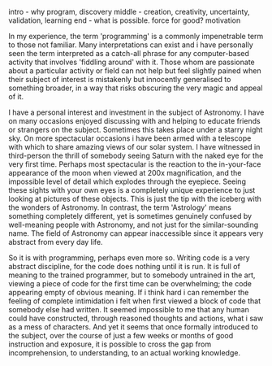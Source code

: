 intro - why program, discovery
middle - creation, creativity, uncertainty, validation, learning
end - what is possible. force for good? motivation



In my experience, the term 'programming' is a commonly impenetrable term to those not familiar. Many interpretations can exist and i have personally seen the term interpreted as a catch-all phrase for any computer-based activity that involves 'fiddling around' with it. Those whom are passionate about a particular activity or field can not help but feel slightly pained when their subject of interest is mistakenly but innocently generalised to something broader, in a way that risks obscuring the very magic and appeal of it.

I have a personal interest and investment in the subject of Astronomy. I have on many occasions enjoyed discussing with and helping to educate friends or strangers on the subject. Sometimes this takes place under a starry night sky. On more spectacular occasions i have been armed with a telescope with which to share amazing views of our solar system. I have witnessed in third-person the thrill of somebody seeing Saturn with the naked eye for the very first time. Perhaps most spectacular is the reaction to the in-your-face appearance of the moon when viewed at 200x magnification, and the impossible level of detail which explodes through the eyepiece. Seeing these sights with your own eyes is a completely unique experience to just looking at pictures of these objects. This is just the tip with the iceberg with the wonders of Astronomy. In contrast, the term 'Astrology' means something completely different, yet is sometimes genuinely confused by well-meaning people with Astronomy, and not just for the similar-sounding name. The field of Astronomy can appear inaccessible since it appears very abstract from every day life.

So it is with programming, perhaps even more so. Writing code is a very abstract discipline, for the code does nothing until it is run. It is full of meaning to the trained programmer, but to somebody untrained in the art, viewing a piece of code for the first time can be overwhelming; the code appearing empty of obvious meaning. If i think hard i can remember the feeling of complete intimidation i felt when first viewed a block of code that somebody else had written. It seemed impossible to me that any human could have constructed, through reasoned thoughts and actions, what i saw as a mess of characters. And yet it seems that once formally introduced to the subject, over the course of just a few weeks or months of good instruction and exposure, it is possible to cross the gap from incomprehension, to understanding, to an actual working knowledge.
